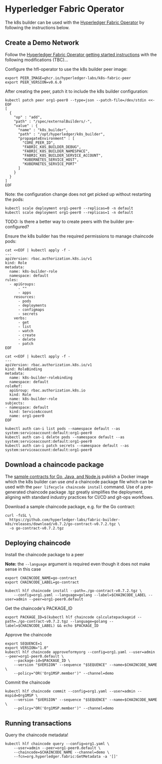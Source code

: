 # Hyperledger Fabric Operator

The k8s builder can be used with the [Hyperledger Fabric Operator](https://github.com/hyperledger-labs/hlf-operator) by following the instructions below.

## Create a Demo Network 

Follow the [Hyperledger Fabric Operator getting started instructions](https://labs.hyperledger.org/hlf-operator/docs/getting-started) with the following modifications (TBC)...

Configure the hfl-operator to use the k8s builder peer image:

```shell
export PEER_IMAGE=ghcr.io/hyperledger-labs/k8s-fabric-peer
export PEER_VERSION=v0.6.0
```

After creating the peer, patch it to include the k8s builder configuration:

```shell
kubectl patch peer org1-peer0 --type=json --patch-file=/dev/stdin <<-EOF
[
  {
    "op" : "add",
    "path" : "/spec/externalBuilders/-",
    "value" : {
      "name" : "k8s_builder",
      "path" : "/opt/hyperledger/k8s_builder",
      "propagateEnvironment" : [
        "CORE_PEER_ID",
        "FABRIC_K8S_BUILDER_DEBUG",
        "FABRIC_K8S_BUILDER_NAMESPACE",
        "FABRIC_K8S_BUILDER_SERVICE_ACCOUNT",
        "KUBERNETES_SERVICE_HOST",
        "KUBERNETES_SERVICE_PORT"
      ]
    }
  }
]
EOF
```

Note: the configuration change does not get picked up without restarting the pods:

```shell
kubectl scale deployment org1-peer0 --replicas=0 -n default
kubectl scale deployment org1-peer0 --replicas=1 -n default
```

TODO: Is there a better way to create peers with the builder pre-configured?

Ensure the k8s builder has the required permissions to manage chaincode pods:

```shell
cat <<EOF | kubectl apply -f -
---
apiVersion: rbac.authorization.k8s.io/v1
kind: Role
metadata:
  name: k8s-builder-role
  namespace: default
rules:
  - apiGroups:
      - ""
      - apps
    resources:
      - pods
      - deployments
      - configmaps
      - secrets
    verbs:
      - get
      - list
      - watch
      - create
      - delete
      - patch
EOF

cat <<EOF | kubectl apply -f -
---
apiVersion: rbac.authorization.k8s.io/v1
kind: RoleBinding
metadata:
  name: k8s-builder-rolebinding
  namespace: default 
roleRef:
  apiGroup: rbac.authorization.k8s.io
  kind: Role
  name: k8s-builder-role 
subjects:
- namespace: default 
  kind: ServiceAccount
  name: org1-peer0 
EOF

kubectl auth can-i list pods --namespace default --as system:serviceaccount:default:org1-peer0
kubectl auth can-i delete pods --namespace default --as system:serviceaccount:default:org1-peer0
kubectl auth can-i patch secrets --namespace default --as system:serviceaccount:default:org1-peer0
```

## Download a chaincode package

The [sample contracts for Go, Java, and Node.js](https://github.com/hyperledger-labs/fabric-builder-k8s/tree/main/samples) publish a Docker image which the k8s builder can use _and_ a chaincode package file which can be used with the `peer lifecycle chaincode install` command.
Use of a pre-generated chaincode package .tgz greatly simplifies the deployment, aligning with standard industry practices for CI/CD and git-ops workflows. 

Download a sample chaincode package, e.g. for the Go contract: 

```shell
curl -fsSL \
  https://github.com/hyperledger-labs/fabric-builder-k8s/releases/download/v0.7.2/go-contract-v0.7.2.tgz \
  -o go-contract-v0.7.2.tgz
```

## Deploying chaincode

Install the chaincode package to a peer

**Note:** the `--language` argument is required even though it does not make sense in this case

```shell
export CHAINCODE_NAME=go-contract
export CHAINCODE_LABEL=go-contract

kubectl hlf chaincode install --path=./go-contract-v0.7.2.tgz \
    --config=org1.yaml --language=golang --label=$CHAINCODE_LABEL --user=admin --peer=org1-peer0.default
```

Get the chaincode's PACKAGE_ID

```
export PACKAGE_ID=$(kubectl hlf chaincode calculatepackageid --path=./go-contract-v0.7.2.tgz --language=golang --label=$CHAINCODE_LABEL) && echo $PACKAGE_ID
```

Approve the chaincode

```shell
export SEQUENCE=1
export VERSION="1.0"
kubectl hlf chaincode approveformyorg --config=org1.yaml --user=admin --peer=org1-peer0.default \
    --package-id=$PACKAGE_ID \
    --version "$VERSION" --sequence "$SEQUENCE" --name=$CHAINCODE_NAME \
    --policy="OR('Org1MSP.member')" --channel=demo
```

Commit the chaincode

```shell
kubectl hlf chaincode commit --config=org1.yaml --user=admin --mspid=Org1MSP \
    --version "$VERSION" --sequence "$SEQUENCE" --name=$CHAINCODE_NAME \
    --policy="OR('Org1MSP.member')" --channel=demo
```

## Running transactions

Query the chaincode metadata!

```shell
kubectl hlf chaincode query --config=org1.yaml \
    --user=admin --peer=org1-peer0.default \
    --chaincode=$CHAINCODE_NAME --channel=demo \
    --fcn=org.hyperledger.fabric:GetMetadata -a '[]'
```
